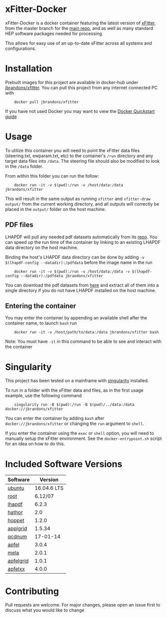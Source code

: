 
# xFitter-Docker
xFitter-Docker is a docker container featuring the latest version of [xFitter](https://www.xfitter.org/xFitter/), from the master branch for the [main repo](https://gitlab.cern.ch/fitters/xfitter), and as well as many standard HEP software packages needed for processing.

This allows for easy use of an up-to-date xFitter across all systems and configurations.

# Installation
Prebuilt images for this project are available in docker-hub under [jbrandons/xfitter](https://hub.docker.com/r/jbrandons/xfitter). You can pull this project from any internet connected PC with
```
    docker pull jbrandons/xfitter
```
If you have not used Docker you may want to view the [Docker Quickstart guide](https://docs.docker.com/get-started/)

# Usage
To utilize this container you will need to point the xFitter data files (steering.txt, ewparam.txt, etc) to the container's `/run` directory and any target data files into `/data`. The steering file should also be modified to look in the `/data` folder.

From within this folder you can run the follow:
```
    docker run -it -v $(pwd):/run -v /host/data:/data jbrandons/xfitter
```
This will result in the same output as running  `xfitter` and `xfitter-draw output/` from the current working directory, and all outputs will correctly be placed in the `output/` folder on the host machine.

## PDF files
LHAPDF will pull any needed pdf datasets automatically from its [repo](http://lhapdfsets.web.cern.ch/lhapdfsets/current/).
You can speed up the run time of the container by linking to an existing LHAPDF data directory on the host machine.

Binding the host's LHAPDF data directory can be done by adding `-v $(lhapdf-config --datadir):/pdfdata` before the image name in the run

```
    docker run -it -v $(pwd):/run -v /host/data:/data -v $(lhapdf-config --datadir):/pdfdata jbrandons/xfitter
```

 You can download the pdf datasets from [here](http://lhapdfsets.web.cern.ch/lhapdfsets/current/) and extract all of them into a single directory if you do not have LHAPDF installed on the host machine.

## Entering the container
You may enter the container by appending an available shell after the container name, to launch `bash` run
```
    docker run -it -v /host/path/to/data:/data jbrandons/xfitter bash
```
Note: You must have `-it` in this command to be able to see and interact with the container

# Singularity
This project has been tested on a mainframe with [singularity](https://sylabs.io/docs/) installed.

To run in a folder with the xFitter data and files, as in the first usage example, use the following command
```
    singularity run -B $(pwd):/run -B $(pwd)/../data:/data docker://jbrandons/xfitter
```

You can enter the container by adding `bash` after `docker://jbrandons/xfitter` or changing the `run` argument to `shell`. 

If you enter the container using the `exec` or `shell` option, you will need to manually setup the xFitter environment. See the `docker-entrypoint.sh` script for an idea on how to do this.

# Included Software Versions
|Software|Version|
|--------|-------|
|[ubuntu](https://ubuntu.com/)|16.04.6 LTS|
|[root](https://root.cern.ch/)|6.12/07|
|[lhapdf](https://lhapdf.hepforge.org/)|6.2.3|
|[hathor](https://www-zeuthen.desy.de/~moch/hathor/)|2.0|
|[hoppet](https://hoppet.hepforge.org)|1.2.0|
|[applgrid](https://applgrid.hepforge.org/)|1.5.34|
|[qcdnum](https://www.nikhef.nl/~h24/qcdnum/)|17-01-14|
|[apfel](https://apfel.hepforge.org/)|3.0.4|
|[mela](https://apfel.hepforge.org/mela.html)|2.0.1|
|[apfelgrid](https://github.com/zenaiev/APFELgrid)|1.0.1|
|[apfelxx](https://github.com/vbertone/apfelxx/)|4.0.0|

# Contributing
Pull requests are welcome. For major changes, please open an issue first to discuss what you would like to change
